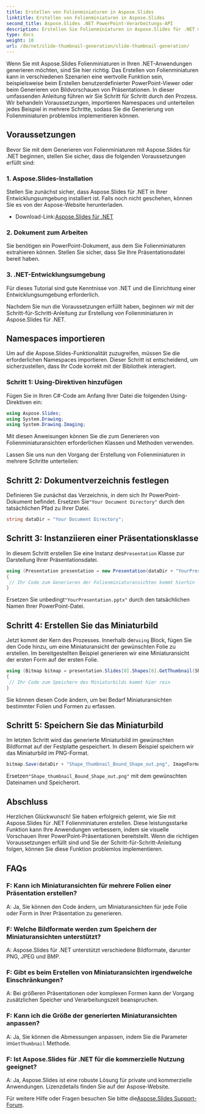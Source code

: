 ```yaml
---
title: Erstellen von Folienminiaturen in Aspose.Slides
linktitle: Erstellen von Folienminiaturen in Aspose.Slides
second_title: Aspose.Slides .NET PowerPoint-Verarbeitungs-API
description: Erstellen Sie Folienminiaturen in Aspose.Slides für .NET mit Schritt-für-Schritt-Anleitung und Codebeispielen. Passen Sie das Erscheinungsbild an und speichern Sie Miniaturansichten. Verbessern Sie die Präsentationsvorschau.
type: docs
weight: 10
url: /de/net/slide-thumbnail-generation/slide-thumbnail-generation/
---
```


Wenn Sie mit Aspose.Slides Folienminiaturen in Ihren .NET-Anwendungen generieren möchten, sind Sie hier richtig. Das Erstellen von Folienminiaturen kann in verschiedenen Szenarien eine wertvolle Funktion sein, beispielsweise beim Erstellen benutzerdefinierter PowerPoint-Viewer oder beim Generieren von Bildvorschauen von Präsentationen. In dieser umfassenden Anleitung führen wir Sie Schritt für Schritt durch den Prozess. Wir behandeln Voraussetzungen, importieren Namespaces und unterteilen jedes Beispiel in mehrere Schritte, sodass Sie die Generierung von Folienminiaturen problemlos implementieren können.

## Voraussetzungen

Bevor Sie mit dem Generieren von Folienminiaturen mit Aspose.Slides für .NET beginnen, stellen Sie sicher, dass die folgenden Voraussetzungen erfüllt sind:

### 1. Aspose.Slides-Installation
Stellen Sie zunächst sicher, dass Aspose.Slides für .NET in Ihrer Entwicklungsumgebung installiert ist. Falls noch nicht geschehen, können Sie es von der Aspose-Website herunterladen.

-  Download-Link:[Aspose.Slides für .NET](https://releases.aspose.com/slides/net/)

### 2. Dokument zum Arbeiten
Sie benötigen ein PowerPoint-Dokument, aus dem Sie Folienminiaturen extrahieren können. Stellen Sie sicher, dass Sie Ihre Präsentationsdatei bereit haben.

### 3. .NET-Entwicklungsumgebung
Für dieses Tutorial sind gute Kenntnisse von .NET und die Einrichtung einer Entwicklungsumgebung erforderlich.

Nachdem Sie nun die Voraussetzungen erfüllt haben, beginnen wir mit der Schritt-für-Schritt-Anleitung zur Erstellung von Folienminiaturen in Aspose.Slides für .NET.

## Namespaces importieren

Um auf die Aspose.Slides-Funktionalität zuzugreifen, müssen Sie die erforderlichen Namespaces importieren. Dieser Schritt ist entscheidend, um sicherzustellen, dass Ihr Code korrekt mit der Bibliothek interagiert.

### Schritt 1: Using-Direktiven hinzufügen

Fügen Sie in Ihren C#-Code am Anfang Ihrer Datei die folgenden Using-Direktiven ein:

```csharp
using Aspose.Slides;
using System.Drawing;
using System.Drawing.Imaging;
```

Mit diesen Anweisungen können Sie die zum Generieren von Folienminiaturansichten erforderlichen Klassen und Methoden verwenden.

Lassen Sie uns nun den Vorgang der Erstellung von Folienminiaturen in mehrere Schritte unterteilen:

## Schritt 2: Dokumentverzeichnis festlegen

 Definieren Sie zunächst das Verzeichnis, in dem sich Ihr PowerPoint-Dokument befindet. Ersetzen Sie`"Your Document Directory"` durch den tatsächlichen Pfad zu Ihrer Datei.

```csharp
string dataDir = "Your Document Directory";
```

## Schritt 3: Instanziieren einer Präsentationsklasse

 In diesem Schritt erstellen Sie eine Instanz des`Presentation` Klasse zur Darstellung Ihrer Präsentationsdatei.

```csharp
using (Presentation presentation = new Presentation(dataDir + "YourPresentation.pptx"))
{
 // Ihr Code zum Generieren der Folienminiaturansichten kommt hierhin
}
```

 Ersetzen Sie unbedingt`"YourPresentation.pptx"` durch den tatsächlichen Namen Ihrer PowerPoint-Datei.

## Schritt 4: Erstellen Sie das Miniaturbild

 Jetzt kommt der Kern des Prozesses. Innerhalb der`using` Block, fügen Sie den Code hinzu, um eine Miniaturansicht der gewünschten Folie zu erstellen. Im bereitgestellten Beispiel generieren wir eine Miniaturansicht der ersten Form auf der ersten Folie.

```csharp
using (Bitmap bitmap = presentation.Slides[0].Shapes[0].GetThumbnail(ShapeThumbnailBounds.Appearance, 1, 1))
{
 // Ihr Code zum Speichern des Miniaturbilds kommt hier rein
}
```

Sie können diesen Code ändern, um bei Bedarf Miniaturansichten bestimmter Folien und Formen zu erfassen.

## Schritt 5: Speichern Sie das Miniaturbild

Im letzten Schritt wird das generierte Miniaturbild im gewünschten Bildformat auf der Festplatte gespeichert. In diesem Beispiel speichern wir das Miniaturbild im PNG-Format.

```csharp
bitmap.Save(dataDir + "Shape_thumbnail_Bound_Shape_out.png", ImageFormat.Png);
```

 Ersetzen`"Shape_thumbnail_Bound_Shape_out.png"` mit dem gewünschten Dateinamen und Speicherort.

## Abschluss

Herzlichen Glückwunsch! Sie haben erfolgreich gelernt, wie Sie mit Aspose.Slides für .NET Folienminiaturen erstellen. Diese leistungsstarke Funktion kann Ihre Anwendungen verbessern, indem sie visuelle Vorschauen Ihrer PowerPoint-Präsentationen bereitstellt. Wenn die richtigen Voraussetzungen erfüllt sind und Sie der Schritt-für-Schritt-Anleitung folgen, können Sie diese Funktion problemlos implementieren.

## FAQs

### F: Kann ich Miniaturansichten für mehrere Folien einer Präsentation erstellen?
A: Ja, Sie können den Code ändern, um Miniaturansichten für jede Folie oder Form in Ihrer Präsentation zu generieren.

### F: Welche Bildformate werden zum Speichern der Miniaturansichten unterstützt?
A: Aspose.Slides für .NET unterstützt verschiedene Bildformate, darunter PNG, JPEG und BMP.

### F: Gibt es beim Erstellen von Miniaturansichten irgendwelche Einschränkungen?
A: Bei größeren Präsentationen oder komplexen Formen kann der Vorgang zusätzlichen Speicher und Verarbeitungszeit beanspruchen.

### F: Kann ich die Größe der generierten Miniaturansichten anpassen?
A: Ja, Sie können die Abmessungen anpassen, indem Sie die Parameter im`GetThumbnail` Methode.

### F: Ist Aspose.Slides für .NET für die kommerzielle Nutzung geeignet?
A: Ja, Aspose.Slides ist eine robuste Lösung für private und kommerzielle Anwendungen. Lizenzdetails finden Sie auf der Aspose-Website.

 Für weitere Hilfe oder Fragen besuchen Sie bitte die[Aspose.Slides Support-Forum](https://forum.aspose.com/).